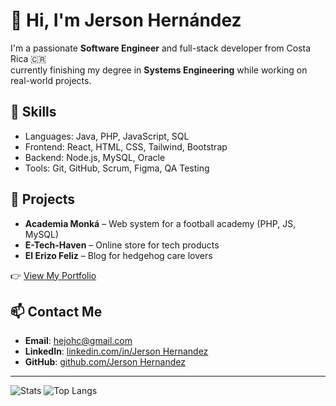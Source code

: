 # 👋 Hi, I'm Jerson Hernández

I'm a passionate **Software Engineer** and full-stack developer from Costa Rica 🇨🇷  
currently finishing my degree in **Systems Engineering** while working on real-world projects.

## 💼 Skills
- Languages: Java, PHP, JavaScript, SQL
- Frontend: React, HTML, CSS, Tailwind, Bootstrap
- Backend: Node.js, MySQL, Oracle
- Tools: Git, GitHub, Scrum, Figma, QA Testing

## 🚀 Projects
- **Academia Monká** – Web system for a football academy (PHP, JS, MySQL)
- **E-Tech-Haven** – Online store for tech products
- **El Erizo Feliz** – Blog for hedgehog care lovers

👉 [View My Portfolio](https://www.jercode.com)

## 📫 Contact Me
- **Email**: hejohc@gmail.com
- **LinkedIn**: [linkedin.com/in/Jerson Hernandez](https://www.linkedin.com/in/jerson-hernández-carvajal-021b99228/)
- **GitHub**: [github.com/Jerson Hernandez](https://github.com/Jercahdz)

---

![Stats](https://github-readme-stats.vercel.app/api?username=Jercahdz&show_icons=true&theme=github_dark)
![Top Langs](https://github-readme-stats.vercel.app/api/top-langs/?username=Jercahdz&layout=compact&theme=github_dark)
